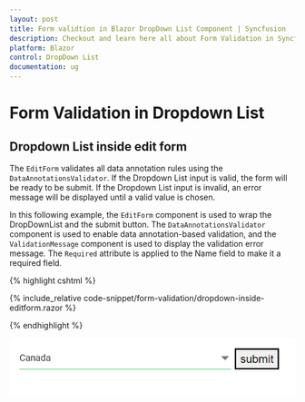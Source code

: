 ```yaml
---
layout: post
title: Form validtion in Blazor DropDown List Component | Syncfusion
description: Checkout and learn here all about Form Validation in Syncfusion Blazor DropDown List component and much more.
platform: Blazor
control: DropDown List
documentation: ug
---
```


# Form Validation in Dropdown List

## Dropdown List inside edit form

The `EditForm` validates all data annotation rules using the `DataAnnotationsValidator`. If the Dropdown List input is valid, the form will be ready to be submit. If the Dropdown List input is invalid, an error message will be displayed until a valid value is chosen.

In this following example, the `EditForm` component is used to wrap the DropDownList and the submit button. The `DataAnnotationsValidator` component is used to enable data annotation-based validation, and the `ValidationMessage` component is used to display the validation error message. The `Required` attribute is applied to the Name field to make it a required field.

{% highlight cshtml %}

{% include_relative code-snippet/form-validation/dropdown-inside-editform.razor %}

{% endhighlight %}

![Blazor DropdownList inside editform](./images/form-validation/blazor_dropodown_with-editform.png)